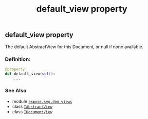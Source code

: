 ﻿---
title: default_view property
second_title: Aspose.SVG for Python via .NET API References
description: 
type: docs
weight: 30
url: /python-net/aspose.svg.dom.views/idocumentview/default_view/
is_root: false
---

## default_view property


The default AbstractView for this Document, or null if none available.
### Definition:
```python
@property
def default_view(self):
    ...
```

### See Also
* module [`aspose.svg.dom.views`](../../)
* class [`IAbstractView`](/svg/python-net/aspose.svg.dom.views/iabstractview)
* class [`IDocumentView`](/svg/python-net/aspose.svg.dom.views/idocumentview)
